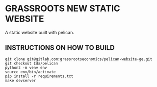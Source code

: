 # GRASSROOTS NEW STATIC WEBSITE

A static website built with pelican.

## INSTRUCTIONS ON HOW TO BUILD

```angular2html
git clone git@gitlab.com:grassrootseconomics/pelican-website-ge.git
git checkout Ida/pelican
python3 -m venv env
source env/bin/activate
pip install -r requirements.txt
make devserver
```


